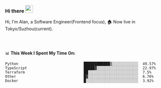 ### Hi there <img src="https://media.giphy.com/media/hvRJCLFzcasrR4ia7z/giphy.gif" width="25px">

<!-- ![visitors](https://visitor-badge.glitch.me/badge?page_id=dislfyer.dislfyer) -->

Hi, I'm Alan, a Software Engineer(Frontend focus), 🏠 Now live in Tokyo/Suzhou(current).

<br/>
<br/>

📊 **This Week I Spent My Time On:**


<!--START_SECTION:waka-->

```text
Python                              ████████████▒░░░░░░░░░░░░  49.57%
TypeScript                          █████▓░░░░░░░░░░░░░░░░░░░  22.97%
Terraform                           ██░░░░░░░░░░░░░░░░░░░░░░░  7.5%
Other                               █▓░░░░░░░░░░░░░░░░░░░░░░░  6.76%
Docker                              █░░░░░░░░░░░░░░░░░░░░░░░░  3.92%
```

<!--END_SECTION:waka-->

<!--
**About Me:**
 -->
